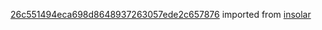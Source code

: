 [26c551494eca698d8648937263057ede2c657876](https://github.com/insolar/insolar/commit/26c551494eca698d8648937263057ede2c657876) imported from [insolar](https://github.com/insolar/insolar)
